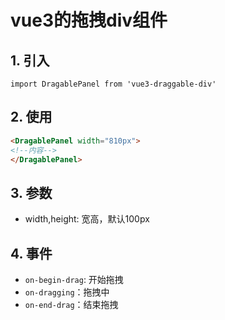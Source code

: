 # vue3的拖拽div组件
## 1. 引入
`import DragablePanel from 'vue3-draggable-div'`
## 2. 使用
```html
<DragablePanel width="810px">
<!--内容-->
</DragablePanel>
```
## 3. 参数
- width,height: 宽高，默认100px

## 4. 事件
- `on-begin-drag`: 开始拖拽
- `on-dragging`：拖拽中
- `on-end-drag`：结束拖拽